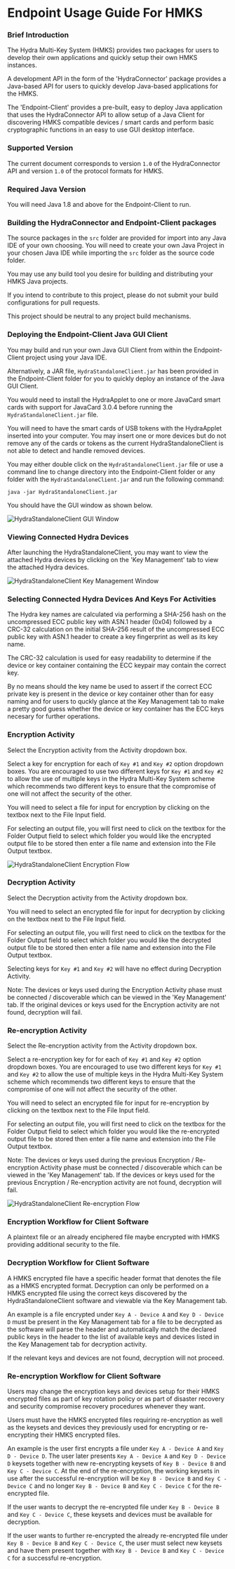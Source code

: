 # Endpoint Usage Guide For HMKS

### Brief Introduction
The Hydra Multi-Key System (HMKS) provides two packages for users to develop their own applications and quickly setup their own HMKS instances.

A development API in the form of the 'HydraConnector' package provides a Java-based API for users to quickly develop Java-based applications for the HMKS.

The 'Endpoint-Client' provides a pre-built, easy to deploy Java application that uses the HydraConnector API to allow setup of a Java Client for discovering HMKS compatible devices / smart cards and perform basic cryptographic functions in an easy to use GUI desktop interface.

### Supported Version
The current document corresponds to version `1.0` of the HydraConnector API and version `1.0` of the protocol formats for HMKS.

### Required Java Version
You will need Java 1.8 and above for the Endpoint-Client to run.

### Building the HydraConnector and Endpoint-Client packages
The source packages in the `src` folder are provided for import into any Java IDE of your own choosing. You will need to create your own Java Project in your chosen Java IDE while importing the `src` folder as the source code folder.

You may use any build tool you desire for building and distributing your HMKS Java projects.

If you intend to contribute to this project, please do not submit your build configurations for pull requests.

This project should be neutral to any project build mechanisms.

### Deploying the Endpoint-Client Java GUI Client
You may build and run your own Java GUI Client from within the Endpoint-Client project using your Java IDE.

Alternatively, a JAR file, `HydraStandaloneClient.jar` has been provided in the Endpoint-Client folder for you to quickly deploy an instance of the Java GUI Client.

You would need to install the HydraApplet to one or more JavaCard smart cards with support for JavaCard 3.0.4 before running the `HydraStandaloneClient.jar` file.

You will need to have the smart cards of USB tokens with the HydraApplet inserted into your computer. You may insert one or more devices but do not remove any of the cards or tokens as the current HydraStandaloneClient is not able to detect and handle removed devices.

You may either double click on the `HydraStandaloneClient.jar` file or use a command line to change directory into the Endpoint-Client folder or any folder with the `HydraStandaloneClient.jar` and run the following command:

`java -jar HydraStandaloneClient.jar`

You should have the GUI window as shown below.

![HydraStandaloneClient GUI Window](/images/HydraStandaloneClient.jpg)

### Viewing Connected Hydra Devices
After launching the HydraStandaloneClient, you may want to view the attached Hydra devices by clicking on the 'Key Management' tab to view the attached Hydra devices.

![HydraStandaloneClient Key Management Window](/images/HSC-KMS.jpg)

### Selecting Connected Hydra Devices And Keys For Activities
The Hydra key names are calculated via performing a SHA-256 hash on the uncompressed ECC public key with ASN.1 header (0x04) followed by a CRC-32 calculation on the initial SHA-256 result of the uncompressed ECC public key with ASN.1 header to create a key fingerprint as well as its key name.

The CRC-32 calculation is used for easy readability to determine if the device or key container containing the ECC keypair may contain the correct key.

By no means should the key name be used to assert if the correct ECC private key is present in the device or key container other than for easy naming and for users to quckly glance at the Key Management tab to make a pretty good guess whether the device or key container has the ECC keys necesary for further operations.

### Encryption Activity
Select the Encryption activity from the Activity dropdown box.

Select a key for encryption for each of `Key #1` and `Key #2` option dropdown boxes. You are encouraged to use two different keys for `Key #1` and `Key #2` to allow the use of multiple keys in the Hydra Multi-Key System scheme which recommends two different keys to ensure that the compromise of one will not affect the security of the other.

You will need to select a file for input  for encryption by clicking on the textbox next to the File Input field.

For selecting an output file, you will first need to click on the textbox for the Folder Output field to select which folder you would like the encrypted output file to be stored then enter a file name and extension into the File Output textbox.

![HydraStandaloneClient Encryption Flow](/images/HSC-Encrypt.jpg)

### Decryption Activity
Select the Decryption activity from the Activity dropdown box.

You will need to select an encrypted file for input for decryption by clicking on the textbox next to the File Input field.

For selecting an output file, you will first need to click on the textbox for the Folder Output field to select which folder you would like the decrypted output file to be stored then enter a file name and extension into the File Output textbox.

Selecting keys for `Key #1` and `Key #2` will have no effect during Decryption Activity.

Note: The devices or keys used during the Encryption Activity phase must be connected / discoverable which can be viewed in the 'Key Management' tab. If the original devices or keys used for the Encryption activity are not found, decryption will fail.


### Re-encryption Activity
Select the Re-encryption activity from the Activity dropdown box.

Select a re-encryption key for for each of `Key #1` and `Key #2` option dropdown boxes. You are encouraged to use two different keys for `Key #1` and `Key #2` to allow the use of multiple keys in the Hydra Multi-Key System scheme which recommends two different keys to ensure that the compromise of one will not affect the security of the other.

You will need to select an encrypted file for input for re-encryption by clicking on the textbox next to the File Input field.

For selecting an output file, you will first need to click on the textbox for the Folder Output field to select which folder you would like the re-encrypted output file to be stored then enter a file name and extension into the File Output textbox.

Note: The devices or keys used during the previous Encryption / Re-encryption Activity phase must be connected / discoverable which can be viewed in the 'Key Management' tab. If the devices or keys used for the previous Encryption / Re-encryption activity are not found, decryption will fail.

![HydraStandaloneClient Re-encryption Flow](/images/HSC-Reencrypt.jpg)

### Encryption Workflow for Client Software
A plaintext file or an already enciphered file maybe encrypted with HMKS providing additional security to the file.

### Decryption Workflow for Client Software
A HMKS encrypted file have a specific header format that denotes the file as a HMKS encrypted format. Decryption can only be performed on a HMKS encrypted file using the correct keys discovered by the HydraStandaloneClient software and viewable via the Key Management tab.

An example is a file encrypted under `Key A - Device A` and `Key D - Device D` must be present in the Key Management tab for a file to be decrypted as the software will parse the header and automatically match the declared public keys in the header to the list of available keys and devices listed in the Key Management tab for decryption activity. 

If the relevant keys and devices are not found, decryption will not proceed.

### Re-encryption Workflow for Client Software
Users may change the encryption keys and devices setup for their HMKS encrypted files as part of key rotation policy or as part of disaster recovery and security compromise recovery procedures whenever they want.

Users must have the HMKS encrypted files requiring re-encryption as well as the keysets and devices they previously used for encrypting or re-encrypting their HMKS encrypted files.

An example is the user first encrypts a file under `Key A - Device A` and `Key D - Device D`. The user later presents `Key A - Device A` and `Key D - Device D` keysets together with new re-encrypting keysets of `Key B - Device B` and `Key C - Device C`. At the end of the re-encryption, the working keysets in use after the successful re-encryption will be `Key B - Device B` and `Key C - Device C` and no longer `Key B - Device B` and `Key C - Device C` for the re-encrypted file.

If the user wants to decrypt the re-encrypted file under `Key B - Device B` and `Key C - Device C`, these keysets and devices must be available for decryption.

If the user wants to further re-encrypted the already re-encrypted file under `Key B - Device B` and `Key C - Device C`, the user must select new keysets and have them present together with `Key B - Device B` and `Key C - Device C` for a successful re-encryption.




